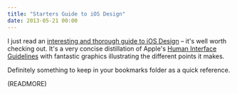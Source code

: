 ```yaml
---
title: "Starters Guide to iOS Design"
date: 2013-05-21 00:00
---
```


I just read an [interesting and thorough guide to iOS Design](http://taybenlor.com/2013/05/21/designing-for-ios.html) – it's well worth checking out. It's a very concise distillation of Apple's [Human Interface Guidelines](http://developer.apple.com/library/ios/#documentation/userexperience/conceptual/mobilehig/Introduction/Introduction.html) with fantastic graphics illustrating the different points it makes.

Definitely something to keep in your bookmarks folder as a quick reference.

(READMORE)
